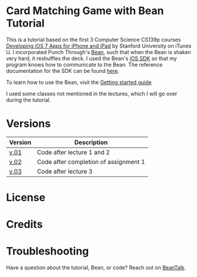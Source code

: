 # Card Matching Game with Bean Tutorial

This is a tutorial based on the first 3 Computer Science CS139p courses [Developing iOS 7 Apps for iPhone and iPad](https://itunes.apple.com/us/course/developing-ios-7-apps-for/id733644550) by Stanford University on iTunes U. I incorporated Punch Through's [Bean](https://punchthrough.com/bean-from-wireframe), such that when the Bean is shaken very hard, it reshuffles the deck.  I used the Bean's [iOS SDK](https://github.com/PunchThrough/Bean-iOS-OSX-SDK) so that my program knows how to communicate to the Bean. The reference documentation for the SDK can be found [here](https://punchthrough.com/files/bean/sdk-docs/index.html).

To learn how to use the Bean, visit the [Getting started guide](https://www.punchthrough.com/bean/guides/getting-started/intro/)

I used some classes not mentioned in the lectures, which I will go over during the tutorial. 

# Versions
|  Version | Description |
|---|---|
|[v.01](https://github.com/nfarah86/Card-Matching-Game-with-Bean-Tutorial/releases/tag/v0.1)| Code after lecture 1 and 2  | 
|[v.02](https://github.com/nfarah86/Card-Matching-Game-with-Bean-Tutorial/releases/tag/v.02)| Code after completion of assignment 1
|[v.03](https://github.com/nfarah86/Card-Matching-Game-with-Bean-Tutorial/releases/tag/v.03)| Code after lecture 3 | 


# License

# Credits

# Troubleshooting
Have a question about the tutorial, Bean, or code?  Reach out on [BeanTalk](beantalk.punchthrough.com).  